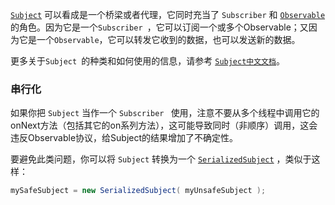 [`Subject`](https://github.com/mcxiaoke/RxDocs/blob/master/docs/Subject.md) 可以看成是一个桥梁或者代理，它同时充当了 `Subscriber` 和 [`Observable`](https://github.com/mcxiaoke/RxDocs/blob/master/docs/Observables.md) 的角色。因为它是一个`Subscriber `，它可以订阅一个或多个Observable；又因为它是一个`Observable`，它可以转发它收到的数据，也可以发送新的数据。

更多关于`Subject `的种类和如何使用的信息，请参考 [`Subject中文文档`](https://github.com/mcxiaoke/RxDocs/blob/master/docs/Subject.md)。

### 串行化
如果你把 `Subject` 当作一个 `Subscriber ` 使用，注意不要从多个线程中调用它的onNext方法（包括其它的on系列方法），这可能导致同时（非顺序）调用，这会违反Observable协议，给Subject的结果增加了不确定性。

要避免此类问题，你可以将 `Subject` 转换为一个 [`SerializedSubject`](http://reactivex.io/RxJava/javadoc/rx/subjects/SerializedSubject.html) ，类似于这样：

```java
mySafeSubject = new SerializedSubject( myUnsafeSubject );
```
